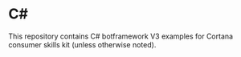 
# C# #

This repository contains C# botframework V3 examples for Cortana consumer skills kit (unless otherwise noted).
